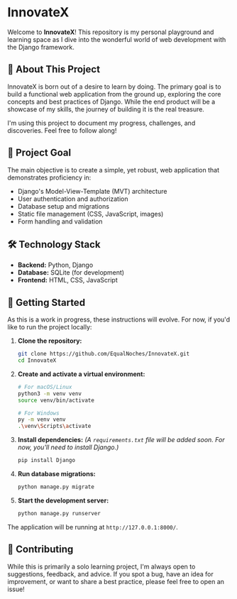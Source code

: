# InnovateX

Welcome to **InnovateX**! This repository is my personal playground and learning space as I dive into the wonderful world of web development with the Django framework.

## 🚀 About This Project

InnovateX is born out of a desire to learn by doing. The primary goal is to build a functional web application from the ground up, exploring the core concepts and best practices of Django. While the end product will be a showcase of my skills, the journey of building it is the real treasure.

I'm using this project to document my progress, challenges, and discoveries. Feel free to follow along!

## 🎯 Project Goal

The main objective is to create a simple, yet robust, web application that demonstrates proficiency in:

* Django's Model-View-Template (MVT) architecture
* User authentication and authorization
* Database setup and migrations
* Static file management (CSS, JavaScript, images)
* Form handling and validation

## 🛠️ Technology Stack

* **Backend:** Python, Django
* **Database:** SQLite (for development)
* **Frontend:** HTML, CSS, JavaScript

## 🏁 Getting Started

As this is a work in progress, these instructions will evolve. For now, if you'd like to run the project locally:

1. **Clone the repository:**

    ```bash
    git clone https://github.com/EqualNoches/InnovateX.git
    cd InnovateX
    ```

2. **Create and activate a virtual environment:**

    ```bash
    # For macOS/Linux
    python3 -m venv venv
    source venv/bin/activate

    # For Windows
    py -m venv venv
    .\venv\Scripts\activate
    ```

3. **Install dependencies:**
    *(A `requirements.txt` file will be added soon. For now, you'll need to install Django.)*

    ```bash
    pip install Django
    ```

4. **Run database migrations:**

    ```bash
    python manage.py migrate
    ```

5. **Start the development server:**

    ```bash
    python manage.py runserver
    ```

The application will be running at `http://127.0.0.1:8000/`.

## 🤝 Contributing

While this is primarily a solo learning project, I'm always open to suggestions, feedback, and advice. If you spot a bug, have an idea for improvement, or want to share a best practice, please feel free to open an issue!
